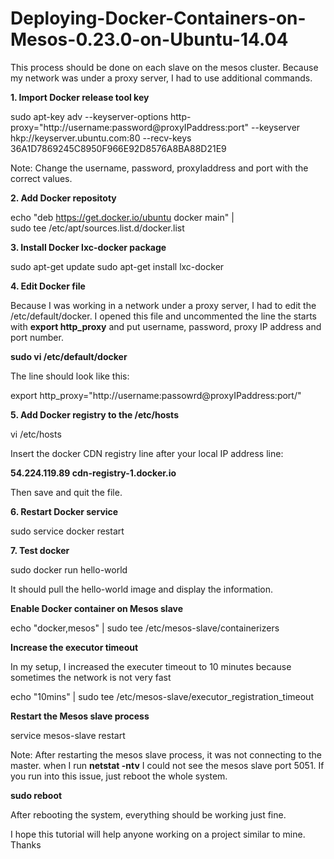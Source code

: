 # Deploying-Docker-Containers-on-Mesos-0.23.0-on-Ubuntu-14.04


This process should be done on each slave on the mesos cluster. Because my network  was under a proxy server, I had to use additional commands. 

**1. Import Docker release tool key**

sudo  apt-key adv --keyserver-options http-proxy="http://username:password@proxyIPaddress:port" --keyserver hkp://keyserver.ubuntu.com:80 --recv-keys 36A1D7869245C8950F966E92D8576A8BA88D21E9


Note: Change the username, password, proxyIaddress and port with the correct values.

**2. Add Docker repositoty**

echo "deb https://get.docker.io/ubuntu docker main"  |  \
sudo tee /etc/apt/sources.list.d/docker.list

**3. Install Docker lxc-docker package**

sudo apt-get update 
sudo apt-get install lxc-docker

**4. Edit Docker file**

Because I was working in a network under a proxy server, I had to edit the /etc/default/docker. I opened this file and uncommented the line the starts with **export http_proxy** and put username, password, proxy IP address and port number. 

**sudo vi /etc/default/docker**

The line should look like this:

export http_proxy="http://username:passowrd@proxyIPaddress:port/"

**5. Add Docker registry to the /etc/hosts**

vi /etc/hosts

Insert the docker CDN registry line after your local IP address line:

**54.224.119.89          cdn-registry-1.docker.io**

Then save and quit the file.

**6. Restart Docker service**

sudo service docker restart

**7. Test docker**

sudo docker run hello-world

It should pull the hello-world image and display the information.


**Enable Docker container on Mesos slave**

echo "docker,mesos" | sudo tee /etc/mesos-slave/containerizers

**Increase the executor timeout**

In my setup, I increased the executer timeout to 10 minutes because sometimes the network is not very fast

echo "10mins" | sudo tee /etc/mesos-slave/executor_registration_timeout

**Restart the Mesos slave process**

service mesos-slave restart

Note: After restarting the mesos slave process, it was not connecting to the master. when I run **netstat -ntv** I could not see the mesos slave port 5051. If you run into this issue, just reboot the whole system.

**sudo reboot**

After rebooting the system, everything should be working just fine.


I hope this tutorial will help anyone working on a project similar to mine. Thanks
